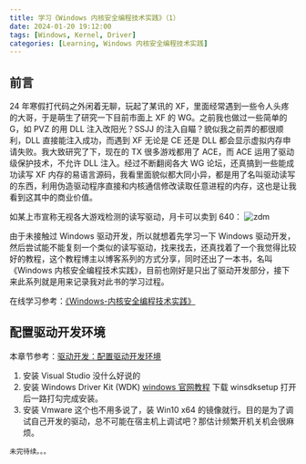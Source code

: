```yaml
---
title: 学习《Windows 内核安全编程技术实践》（1）
date: 2024-01-20 19:12:00
tags: [Windows, Kernel, Driver]
categories: [Learning, Windows 内核安全编程技术实践]
---
```


## 前言

24 年寒假打代码之外闲着无聊，玩起了某讯的 XF，里面经常遇到一些令人头疼的大哥，于是萌生了研究一下目前市面上 XF 的 WG。之前我也做过一些简单的 G，如 PVZ 的用 DLL 注入改阳光？SSJJ 的注入自瞄？貌似我之前弄的都很顺利，DLL 直接能注入成功，而遇到 XF 无论是 CE 还是 DLL 都会显示虚拟内存申请失败。我大致研究了下，现在的 TX 很多游戏都用了 ACE，而 ACE 运用了驱动级保护技术，不允许 DLL 注入。经过不断翻阅各大 WG 论坛，还真搞到一些能成功读写 XF 内存的易语言源码，我看里面貌似都大同小异，都是用了名叫驱动读写的东西，利用伪造驱动程序直接和内核通信修改读取任意进程的内存，这也是让我看到这其中的商业价值。

如某上市宣称无视各大游戏检测的读写驱动，月卡可以卖到 640：
![zdm](/images/windows_kernel_safety_programing/zdm.png)

由于未接触过 Windows 驱动开发，所以就想着先学习一下 Windows 驱动开发，然后尝试能不能复刻一个类似的读写驱动，找来找去，还真找着了一个我觉得比较好的教程，这个教程博主以博客系列的方式分享，同时还出了一本书，名叫《Windows 内核安全编程技术实践》，目前也刚好是只出了驱动开发部分，接下来此系列就是用来记录我对此书的学习过程。

在线学习参考：[《Windows-内核安全编程技术实践》](https://www.lyshark.com/categories/%E3%80%8AWindows-%E5%86%85%E6%A0%B8%E5%AE%89%E5%85%A8%E7%BC%96%E7%A8%8B%E6%8A%80%E6%9C%AF%E5%AE%9E%E8%B7%B5%E3%80%8B/)

## 配置驱动开发环境

本章节参考：[驱动开发：配置驱动开发环境](https://www.lyshark.com/windows-kernel-safety-programming-techniques-1/)

1. 安装 Visual Studio
   没什么好说的
2. 安装 Windows Driver Kit (WDK)
   [windows 官网教程](https://learn.microsoft.com/en-us/windows-hardware/drivers/download-the-wdk)
   下载 winsdksetup 打开后一路打勾完成安装。
3. 安装 Vmware
   这个也不用多说了，装 Win10 x64 的镜像就行。目的是为了调试自己开发的驱动，总不可能在宿主机上调试吧？那估计频繁开机关机会很麻烦。

`未完待续。。。`
